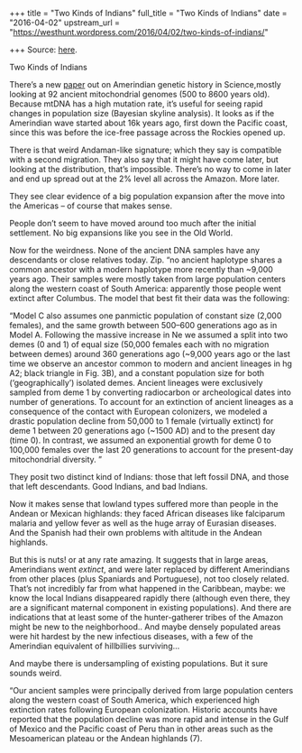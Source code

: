 +++
title = "Two Kinds of Indians"
full_title = "Two Kinds of Indians"
date = "2016-04-02"
upstream_url = "https://westhunt.wordpress.com/2016/04/02/two-kinds-of-indians/"

+++
Source: [here](https://westhunt.wordpress.com/2016/04/02/two-kinds-of-indians/).

Two Kinds of Indians

There’s a new
[paper](http://advances.sciencemag.org/content/2/4/e1501385.figures-only)
out on Amerindian genetic history in Science,mostly looking at 92
ancient mitochondrial genomes (500 to 8600 years old). Because mtDNA has
a high mutation rate, it’s useful for seeing rapid changes in population
size (Bayesian skyline analysis). It looks as if the Amerindian wave
started about 16k years ago, first down the Pacific coast, since this
was before the ice-free passage across the Rockies opened up.

There is that weird Andaman-like signature; which they say is compatible
with a second migration. They also say that it might have come later,
but looking at the distribution, that’s impossible. There’s no way to
come in later and end up spread out at the 2% level all across the
Amazon. More later.

They see clear evidence of a big population expansion after the move
into the Americas – of course that makes sense.

People don’t seem to have moved around too much after the initial
settlement. No big expansions like you see in the Old World.

Now for the weirdness. None of the ancient DNA samples have any
descendants or close relatives today. Zip. “no ancient haplotype shares
a common ancestor with a modern haplotype more recently than \~9,000
years ago. Their samples were mostly taken from large population centers
along the western coast of South America: apparently those people went
extinct after Columbus. The model that best fit their data was the
following:

“Model C also assumes one panmictic population of constant size (2,000
females), and the same growth between 500–600 generations ago as in
Model A. Following the massive increase in Ne we assumed a split into
two demes (0 and 1) of equal size (50,000 females each with no migration
between demes) around 360 generations ago (\~9,000 years ago or the last
time we observe an ancestor common to modern and ancient lineages in hg
A2; black triangle in Fig. 3B), and a constant population size for both
(‘geographically’) isolated demes. Ancient lineages were exclusively
sampled from deme 1 by converting radiocarbon or archeological dates
into number of generations. To account for an extinction of ancient
lineages as a consequence of the contact with European colonizers, we
modeled a drastic population decline from 50,000 to 1 female (virtually
extinct) for deme 1 between 20 generations ago (\~1500 AD) and to the
present day (time 0). In contrast, we assumed an exponential growth for
deme 0 to 100,000 females over the last 20 generations to account for
the present-day mitochondrial diversity. ”

They posit two distinct kind of Indians: those that left fossil DNA, and
those that left descendants. Good Indians, and bad Indians.

Now it makes sense that lowland types suffered more than people in the
Andean or Mexican highlands: they faced African diseases like falciparum
malaria and yellow fever as well as the huge array of Eurasian diseases.
And the Spanish had their own problems with altitude in the Andean
highlands.

But this is nuts! or at any rate amazing. It suggests that in large
areas, Amerindians went *extinct*, and were later replaced by different
Amerindians from other places (plus Spaniards and Portuguese), not too
closely related. That’s not incredibly far from what happened in the
Caribbean, maybe: we know the local Indians disappeared rapidly there
(although even there, they are a significant maternal component in
existing populations). And there are indications that at least some of
the hunter-gatherer tribes of the Amazon might be new to the
neighborhood.. And maybe densely populated areas were hit hardest by the
new infectious diseases, with a few of the Amerindian equivalent of
hillbillies surviving…

And maybe there is undersampling of existing populations. But it sure
sounds weird.

“Our ancient samples were principally derived from large population
centers along the western coast of South America, which experienced high
extinction rates following European colonization. Historic accounts have
reported that the population decline was more rapid and intense in the
Gulf of Mexico and the Pacific coast of Peru than in other areas such as
the Mesoamerican plateau or the Andean highlands (7).

